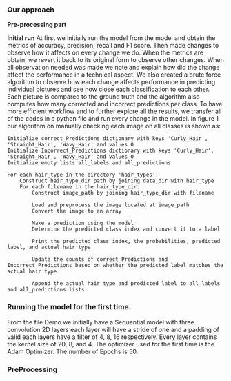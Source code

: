 

### Our approach 

**Pre-processing part**


**Initial run**
At first we initially run the model from the model and obtain the metrics of accuracy, precision, recall and F1 score. Then made changes to observe how it affects on every change we do. When the metrics are obtain, we revert it back to its original form to observe other changes. When all observation needed was made we note and explain how did the change affect the performance in a technical aspect. We also created a brute force algorithm to observe how each change affects performance in predicting individual pictures and see how close each classification to each other. Each picture is compared to the ground truth and the algorithm also computes how many corrected and incorrect predictions per class. To have more efficient workflow and to further explore all the results, we transfer all of the codes in a python file and run every change in the model. In figure 1 our algorithm on manually checking each image on all classes is shown as: 

```
Initialize correct_Predictions dictionary with keys 'Curly_Hair', 'Straight_Hair', 'Wavy_Hair' and values 0
Initialize Incorrect_Predictions dictionary with keys 'Curly_Hair', 'Straight_Hair', 'Wavy_Hair' and values 0
Initialize empty lists all_labels and all_predictions

For each hair_type in the directory 'hair_types':
    Construct hair_type_dir path by joining data_dir with hair_type
    For each filename in the hair_type_dir:
        Construct image_path by joining hair_type_dir with filename
        
        Load and preprocess the image located at image_path
        Convert the image to an array
        
        Make a prediction using the model
        Determine the predicted class index and convert it to a label
        
        Print the predicted class index, the probabilities, predicted label, and actual hair type
        
        Update the counts of correct_Predictions and Incorrect_Predictions based on whether the predicted label matches the actual hair type
        
        Append the actual hair type and predicted label to all_labels and all_predictions lists

```

### Running the model for the first time.

From the file Demo we initially have a Sequential model with three convolution 2D layers each layer will have a stride of one and a padding of valid each layers have a filter of 4, 8, 16 respectively. Every layer contains the kernel size of 20, 8, and 4. The optimizer used for the first time is the Adam Optimizer. The number of Epochs is 50. 

### PreProcessing 

